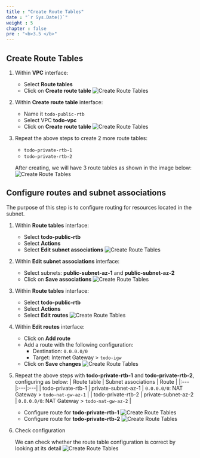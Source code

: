 ```yaml
---
title : "Create Route Tables"
date : "`r Sys.Date()`"
weight : 5
chapter : false
pre : "<b>3.5 </b>"
---
```

## Create Route Tables
1. Within **VPC** interface:
    - Select **Route tables**
    - Click on **Create route table**
    ![Create Route Tables](/images/3-networking-security/vpc_create_rtb_1.png)
2. Within **Create route table** interface:
    - Name it `todo-public-rtb`
    - Select VPC **todo-vpc**
    - Click on **Create route table**
    ![Create Route Tables](/images/3-networking-security/vpc_create_rtb_2.png)
3. Repeat the above steps to create 2 more route tables:
    - `todo-private-rtb-1`
    - `todo-private-rtb-2`

    After creating, we will have 3 route tables as shown in the image below:
    ![Create Route Tables](/images/3-networking-security/vpc_create_rtb_3.png)
## Configure routes and subnet associations
The purpose of this step is to configure routing for resources located in the subnet.
1. Within **Route tables** interface:
    - Select **todo-public-rtb**
    - Select **Actions**
    - Select **Edit subnet associations**
    ![Create Route Tables](/images/3-networking-security/vpc_create_rtb_4.png)
2. Within **Edit subnet associations** interface:
    - Select subnets: **public-subnet-az-1** and **public-subnet-az-2**
    - Click on **Save associations**
    ![Create Route Tables](/images/3-networking-security/vpc_create_rtb_5.png)
3. Within **Route tables** interface:
    - Select **todo-public-rtb**
    - Select **Actions**
    - Select **Edit routes**
    ![Create Route Tables](/images/3-networking-security/vpc_create_rtb_6.png)
4. Within **Edit routes** interface:
    - Click on **Add route**
    - Add a route with the following configuration:
      - Destination: `0.0.0.0/0`
      - Target: Internet Gateway > `todo-igw`
    - Click on **Save changes**
    ![Create Route Tables](/images/3-networking-security/vpc_create_rtb_7.png)
5. Repeat the above steps with **todo-private-rtb-1** and **todo-private-rtb-2**, configuring as below:
    | Route table  | Subnet associations  | Route  |
    |:---|:---|:---|
    | todo-private-rtb-1  | private-subnet-az-1  | `0.0.0.0/0`: NAT Gateway > `todo-nat-gw-az-1`  |
    | todo-private-rtb-2  |  private-subnet-az-2 | `0.0.0.0/0`: NAT Gateway > `todo-nat-gw-az-2`  |
    - Configure route for **todo-private-rtb-1**
    ![Create Route Tables](/images/3-networking-security/vpc_create_rtb_8.png)
    - Configure route for **todo-private-rtb-2**
    ![Create Route Tables](/images/3-networking-security/vpc_create_rtb_9.png)
6. Check configuration

    We can check whether the route table configuration is correct by looking at its detail
    ![Create Route Tables](/images/3-networking-security/vpc_create_rtb_10.png)
